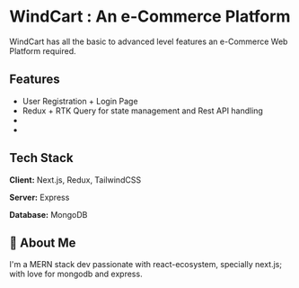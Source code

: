 # WindCart : An e-Commerce Platform

WindCart has all the basic to advanced level features an e-Commerce Web Platform required.

## Features

- User Registration + Login Page
- Redux + RTK Query for state management and Rest API handling
-
-

## Tech Stack

**Client:** Next.js, Redux, TailwindCSS

**Server:** Express

**Database:** MongoDB

## 🚀 About Me

I'm a MERN stack dev passionate with react-ecosystem, specially next.js; with love for mongodb and express.
